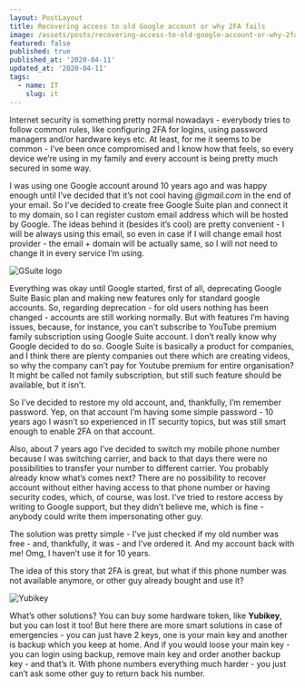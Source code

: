 ```yaml
---
layout: PostLayout
title: Recovering access to old Google account or why 2FA fails
image: /assets/posts/recovering-access-to-old-google-account-or-why-2fa-fails.jpg
featured: false
published: true
published_at: '2020-04-11'
updated_at: '2020-04-11'
tags:
  - name: IT
    slug: it
---
```

Internet security is something pretty normal nowadays - everybody tries to follow common rules, like configuring 2FA for logins, using password managers and/or hardware keys etc. At least, for me it seems to be common - I’ve been once compromised and I know how that feels, so every device we’re using in my family and every account is being pretty much secured in some way.

I was using one Google account around 10 years ago and was happy enough until I’ve decided that it’s not cool having _@gmail.com_ in the end of your email. So I’ve decided to create free Google Suite plan and connect it to my domain, so I can register custom email address which will be hosted by Google. The ideas behind it (besides it’s cool) are pretty convenient - I will be always using this email, so even in case if I will change email host provider - the email + domain will be actually same, so I will not need to change it in every service I’m using.

![GSuite logo](/assets/posts/gsuite.png)

Everything was okay until Google started, first of all, deprecating Google Suite Basic plan and making new features only for standard google accounts. So, regarding deprecation - for old users nothing has been changed - accounts are still working normally. But with features I’m having issues, because, for instance, you can’t subscribe to YouTube premium family subscription using Google Suite account. I don’t really know why Google decided to do so. Google Suite is basically a product for companies, and I think there are plenty companies out there which are creating videos, so why the company can’t pay for Youtube premium for entire organisation? It might be called not family subscription, but still such feature should be available, but it isn’t.

So I’ve decided to restore my old account, and, thankfully, I’m remember password. Yep, on that account I’m having some simple password - 10 years ago I wasn’t so experienced in IT security topics, but was still smart enough to enable 2FA on that account.

Also, about 7 years ago I’ve decided to switch my mobile phone number because I was switching carrier, and back to that days there were no possibilities to transfer your number to different carrier. You probably already know what’s comes next? There are no possibility to recover account without either having access to that phone number or having security codes, which, of course, was lost. I’ve tried to restore access by writing to Google support, but they didn’t believe me, which is fine - anybody could write them impersonating other guy.

The solution was pretty simple - I’ve just checked if my old number was free - and, thankfully, it was - and I’ve ordered it. And my account back with me! Omg, I haven’t use it for 10 years.

The idea of this story that 2FA is great, but what if this phone number was not available anymore, or other guy already bought and use it?

![Yubikey](/assets/posts/yubikey.png)

What’s other solutions? You can buy some hardware token, like **Yubikey**, but you can lost it too! But here there are more smart solutions in case of emergencies - you can just have 2 keys, one is your main key and another is backup which you keep at home. And if you would loose your main key - you can login using backup, remove main key and order another backup key - and that’s it. With phone numbers everything much harder - you just can’t ask some other guy to return back his number.
